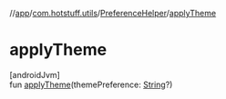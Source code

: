 //[app](../../../index.md)/[com.hotstuff.utils](../index.md)/[PreferenceHelper](index.md)/[applyTheme](apply-theme.md)

# applyTheme

[androidJvm]\
fun [applyTheme](apply-theme.md)(themePreference: [String](https://kotlinlang.org/api/latest/jvm/stdlib/kotlin/-string/index.html)?)
